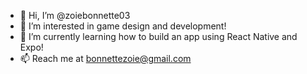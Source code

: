 - 👋 Hi, I’m @zoiebonnette03
- 👀 I’m interested in game design and development!
- 🌱 I’m currently learning how to build an app using React Native and Expo!
- 📫 Reach me at bonnettezoie@gmail.com

<!---
zoiebonnette03/zoiebonnette03 is a ✨ special ✨ repository because its `README.md` (this file) appears on your GitHub profile.
You can click the Preview link to take a look at your changes.
--->
